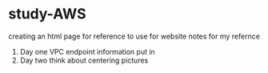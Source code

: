 # study-AWS
creating an html page for reference to use for website notes for my refernce 
1. Day one VPC endpoint  information put in 
1. Day two  think about centering pictures 
